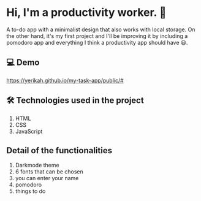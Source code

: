 # Hi, I'm a productivity worker. 👋
A to-do app with a minimalist design that also works with local storage. On the other hand, it's my first project and I'll be improving it by including a pomodoro app and everything I think a productivity app should have 😃.
## 💻 Demo
https://yerikah.github.io/my-task-app/public/#
## 🛠 Technologies used in the project
1. HTML
1. CSS
1. JavaScript
## Detail of the functionalities
1. Darkmode theme
1. 6 fonts that can be chosen
1. you can enter your name
1. pomodoro
1. things to do

